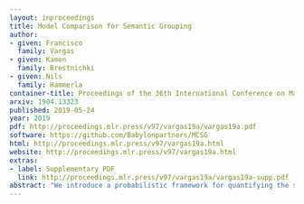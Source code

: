 ```yaml
---
layout: inproceedings
title: Model Comparison for Semantic Grouping
author:
- given: Francisco 
  family: Vargas
- given: Kamen 
  family: Brestnichki
- given: Nils 
  family: Hammerla
container-title: Proceedings of the 36th International Conference on Machine Learning
arxiv: 1904.13323
published: 2019-05-24
year: 2019
pdf: http://proceedings.mlr.press/v97/vargas19a/vargas19a.pdf
software: https://github.com/Babylonpartners/MCSG
html: http://proceedings.mlr.press/v97/vargas19a.html
website: http://proceedings.mlr.press/v97/vargas19a.html
extras:
- label: Supplementary PDF
  link: http://proceedings.mlr.press/v97/vargas19a/vargas19a-supp.pdf
abstract: "We introduce a probabilistic framework for quantifying the semantic similarity between two groups of embeddings. We formulate the task of semantic similarity as a model comparison task in which we contrast a generative model which jointly models two sentences versus one that does not. We illustrate how this framework can be used for the Semantic Textual Similarity tasks using clear assumptions about how the embeddings of words are generated. We apply model comparison that utilises information criteria to address some of the shortcomings of Bayesian model comparison, whilst still penalising model complexity. We achieve competitive results by applying the proposed framework with an appropriate choice of likelihood on the STS datasets."
---
```

